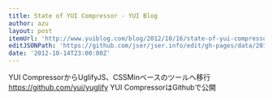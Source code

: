 ```yaml
---
title: State of YUI Compressor - YUI Blog
author: azu
layout: post
itemUrl: 'http://www.yuiblog.com/blog/2012/10/16/state-of-yui-compressor/'
editJSONPath: 'https://github.com/jser/jser.info/edit/gh-pages/data/2012/10/index.json'
date: '2012-10-14T23:00:00Z'
---
```

YUI CompressorからUglifyJS、CSSMinベースのツールへ移行
https://github.com/yui/yuglify
YUI CompressorはGithubで公開

